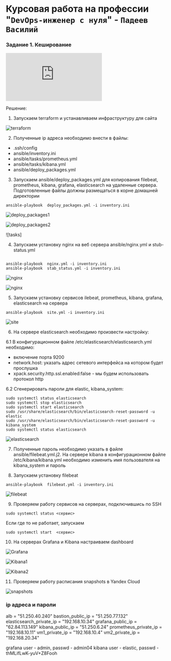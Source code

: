 # Курсовая работа на профессии "`DevOps-инженер с нуля`" - `Падеев Василий`


   
### Задание 1. Кеширование

![tasks](https://github.com/Vasiliy-Ser/Coursework/blob/4621f36da4b1807d07ba60930de9f7e5794029ce/Tasks.md)



Решение:

1. Запускаем terraform и устанавливаем инфраструктуру для сайта

![terraform](https://github.com/Vasiliy-Ser/Coursework/blob/4621f36da4b1807d07ba60930de9f7e5794029ce/png/terraform.png)


2. Полученные  ip адреса необходимо внести в файлы:

- .ssh/config  
- ansible/inventory.ini   
- ansible/tasks/prometheus.yml  
- ansible/tasks/kibana.yml  
- ansible/deploy_packages.yml  


3. Запускаем ansible/deploy_packages.yml для копирования filebeat, prometheus, kibana, grafana, elasticsearch на удаленные сервера. Подготовленные файлы должны размещаться в корне домашней директории

```
ansible-playbook  deploy_packages.yml -i inventory.ini

```

![deploy_packages1](https://github.com/Vasiliy-Ser/Coursework/blob/4621f36da4b1807d07ba60930de9f7e5794029ce/png/deploy-packages1.png)

![deploy_packages2](https://github.com/Vasiliy-Ser/Coursework/blob/4621f36da4b1807d07ba60930de9f7e5794029ce/png/deploy-packages2.png)

![tasks]


4. Запускаем установку nginx на веб сервера ansible/nginx.yml и stub-status.yml

```

ansible-playbook  nginx.yml -i inventory.ini  
ansible-playbook  stab_status.yml -i inventory.ini

```

![nginx](https://github.com/Vasiliy-Ser/Coursework/blob/4621f36da4b1807d07ba60930de9f7e5794029ce/png/nginx1.png)

![nginx](https://github.com/Vasiliy-Ser/Coursework/blob/4621f36da4b1807d07ba60930de9f7e5794029ce/png/nginx2.png)


5. Запускаем установку сервисов ilebeat, prometheus, kibana, grafana, elasticsearch на сервера

```
ansible-playbook  site.yml -i inventory.ini  

```

![site](https://github.com/Vasiliy-Ser/Coursework/blob/4621f36da4b1807d07ba60930de9f7e5794029ce/png/site.png)


6. На сервере elasticsearch необходимо произвести настройку:

6.1  В конфигурационном файле /etc/elasticsearch/elasticsearch.yml необходимо:  
- включение порта 9200
- network.host: указать адрес сетевого интерфейса на котором будет прослушка  
- xpack.security.http.ssl.enabled:false - мы будем использовать протокол http 

6.2 Cгенерировать пароли для elastic, kibana_system:

 ```
sudo systemctl status elasticsearch
sudo systemctl stop elasticsearch
sudo systemctl start elasticsearch
sudo /usr/share/elasticsearch/bin/elasticsearch-reset-password -u elastic
sudo /usr/share/elasticsearch/bin/elasticsearch-reset-password -u kibana_system
sudo systemctl status elasticsearch

```

![elasticsearch](https://github.com/Vasiliy-Ser/Coursework/blob/4621f36da4b1807d07ba60930de9f7e5794029ce/png/elasticsearch.png)

 
7. Полученные пароль необходимо указать в файле ansible/filebeat.yml.j2. На сервере kibana в конфигурационном файле /etc/kibana/kibana.yml необходимо изменить имя пользователя на kibana_system и пароль


8. Запускаем установку filebeat

```
ansible-playbook  filebeat.yml -i inventory.ini

```

![filebeat](https://github.com/Vasiliy-Ser/Coursework/blob/4621f36da4b1807d07ba60930de9f7e5794029ce/png/filebeat.png)


9. Проверяем работу сервисов на серверах,  подключившись по SSH

```
sudo systemctl status <сервис>

```

Если где то не работает, запускаем 

```
sudo systemctl start  <сервис>

```


10. На серверах Grafana и Kibana настраиваем dashboard


![Grafana](https://github.com/Vasiliy-Ser/Coursework/blob/4621f36da4b1807d07ba60930de9f7e5794029ce/png/Dashboards.png)

![Kibana1](https://github.com/Vasiliy-Ser/Coursework/blob/4621f36da4b1807d07ba60930de9f7e5794029ce/png/kibana1.png)

![Kibana2](https://github.com/Vasiliy-Ser/Coursework/blob/4621f36da4b1807d07ba60930de9f7e5794029ce/png/kibana2.png)


11. Проверяем работу  расписания snapshots в Yandex Cloud

![snapshots](https://github.com/Vasiliy-Ser/Coursework/blob/4621f36da4b1807d07ba60930de9f7e5794029ce/png/snapshot.png)



### ip адреса и пароли

alb = "51.250.40.240"
bastion_public_ip = "51.250.77.132"
elasticsearch_private_ip = "192.168.10.34"
grafana_public_ip = "62.84.113.149"
kibana_public_ip = "51.250.6.24"
prometheus_private_ip = "192.168.10.11"
vm1_private_ip = "192.168.10.4"
vm2_private_ip = "192.168.20.34"


grafana user - admin, passwd - admin04
kibana user - elastic, passwd - thMLifLwK-yuV+Z8Fooh
